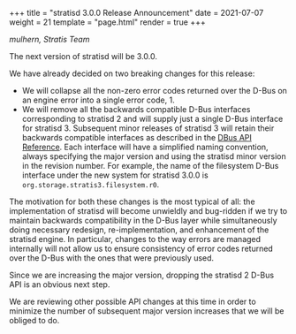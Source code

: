 +++
title = "stratisd 3.0.0 Release Announcement"
date = 2021-07-07
weight = 21
template = "page.html"
render = true
+++

*mulhern, Stratis Team*

The next version of stratisd will be 3.0.0.

We have already decided on two breaking changes for this release:

* We will collapse all the non-zero error codes returned over the D-Bus
on an engine error into a single error code, 1.
* We will remove all the backwards compatible D-Bus interfaces corresponding
to stratisd 2 and will supply just a single D-Bus interface for stratisd 3.
Subsequent minor releases of stratisd 3 will retain their backwards compatible
interfaces as described in the [DBus API Reference]. Each interface will have 
a simplified naming convention, always specifying the major version and
using the stratisd minor version in the revision number. For example, the name
of the filesystem D-Bus interface under the new system for stratisd 3.0.0 is 
`org.storage.stratis3.filesystem.r0`.

The motivation for both these changes is the most typical of all: the
implementation of stratisd will become unwieldly and bug-ridden if we try to
maintain backwards compatibility in the D-Bus layer while simultaneously
doing necessary redesign, re-implementation, and enhancement of the stratisd
engine. In particular, changes to the way errors are managed internally will
not allow us to ensure consistency of error codes returned over the D-Bus with
the ones that were previously used.

Since we are increasing the major version, dropping the stratisd 2 D-Bus API is
an obvious next step.

We are reviewing other possible API changes at this time in order to minimize
the number of subsequent major version increases that we will be obliged to do.

<!-- more -->

[DBus API Reference]: https://stratis-storage.github.io/DBusAPIReference.pdf
